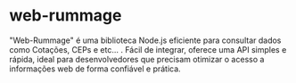 # web-rummage
"Web-Rummage" é uma biblioteca Node.js eficiente para consultar dados como Cotações, CEPs e etc... . Fácil de integrar, oferece uma API simples e rápida, ideal para desenvolvedores que precisam otimizar o acesso a informações web de forma confiável e prática.
